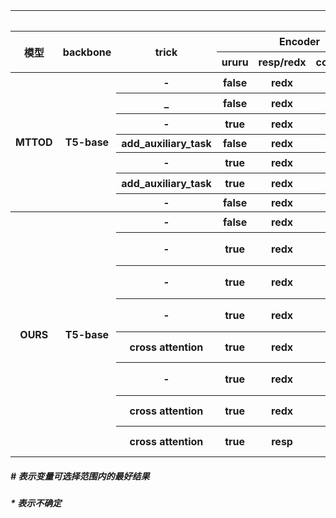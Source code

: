 <table style="text-align:center">
    <tr>
        <th colspan="14">TOD 实验结果</th>
    </tr>
    <tr>
        <th rowspan="2">模型</th>
        <th rowspan="2">backbone</th>
        <th rowspan="2">trick</th>
        <th colspan="3">Encoder</th>
        <th colspan="1">Decoder(Predict)</th>
        <th colspan="2">实验设置</th>
        <th colspan="4">得分</th>
        <th rowspan="2">目录</th>
    </tr>
    <tr>
        <th>ururu</th>
        <th>resp/redx</th>
        <th>context_size</th>
        <th>use_truth_db</th>
        <th>显卡</th>
        <th>epoch</th>
        <th>Inform</th>
        <th>Success</th>
        <th>Bleu</th>
        <th>Score</th>
    </tr>
    <tr>
    	<th rowspan="7">MTTOD</th>
        <th rowspan="7">T5-base</th>
        <th>-</th>
        <th>false</th>
        <th>redx</th>
        <th>-1*</th>
        <th>false*</th>
        <th>2080Ti</th>
        <th>10</th>
        <th>91.10</th>
        <th>82.70</th>
        <th>18.54</th>
        <th>105.44</th>
        <th>四卡/home/jhr/MTTOD-main/model_path</th>
    </tr>
    <tr>
        <th>_</th>
        <th>false</th>
        <th>redx</th>
        <th>-1*</th>
        <th>true*</th>
        <th>2080Ti</th>
        <th>10</th>
        <th>92.70</th>
        <th>84.40</th>
        <th>18.65</th>
        <th>107.20</th>
        <th>四卡/home/jhr/MTTOD-main/model_path</th>
    </tr>
    <tr>
        <th>-</th>
        <th>true</th>
        <th>redx</th>
        <th>2</th>
        <th>true*</th>
        <th>2080Ti</th>
        <th>10</th>
        <th>52.60</th>
        <th>47.30</th>
        <th>18.61</th>
        <th>68.56</th>
        <th>四卡/home/jhr/MTTOD-main/ururur_output_dir</th>
    </tr>
    <tr>
        <th>add_auxiliary_task</th>
        <th>false</th>
        <th>redx</th>
        <th>-1</th>
        <th>false</th>
        <th>Titan</th>
        <th>9</th>
        <th>89.90</th>
        <th>81.20</th>
        <th>18.66</th>
        <th>104.21</th>
        <th>Titan/home/jhr/MTTOD-main/output_dir</th>
    </tr>
    <tr>
        <th>-</th>
        <th>true</th>
        <th>redx</th>
        <th>-1</th>
        <th>false</th>
        <th>2080Ti</th>
        <th>10</th>
        <th>91.90</th>
        <th>83.50</th>
        <th>17.66</th>
        <th>105.36</th>
        <th>四卡/home/jhr/MTTOD-main/ururur_all_dir</th>
    </tr>
    <tr>
        <th>add_auxiliary_task</th>
        <th>true</th>
        <th>redx</th>
        <th>-1</th>
        <th>false#</th>
        <th>2080Ti</th>
        <th>10</th>
        <th>91.10</th>
        <th>80.70</th>
        <th>17.64</th>
        <th>103.54</th>
        <th>四卡/home/jhr/MTTOD-main/ururur_all_add_dir</th>
    </tr>
    <tr>
        <th>-</th>
        <th>false</th>
        <th>redx</th>
        <th>-1</th>
        <th></th>
        <th>Titan</th>
        <th></th>
        <th></th>
        <th></th>
        <th></th>
        <th></th>
        <th>Titan/home/jhr/MTTOD-main/noadd_output_dir</th>
    </tr>
    <tr>
    	<th rowspan="8">OURS</th>
        <th rowspan="8">T5-base</th>
        <th>-</th>
        <th>false</th>
        <th>redx</th>
        <th>4</th>
        <th>true</th>
        <th>2080Ti</th>
        <th>7</th>
        <th>91.50</th>
        <th>81.30</th>
        <th>19.69</th>
        <th>106.09</th>
        <th>四卡/home/jhr/share_encoder/MTTOD-main/output_dir</th>
    </tr>
    <tr>
        <th>-</th>
        <th>true</th>
        <th>redx</th>
        <th>4</th>
        <th>true</th>
        <th>2080Ti</th>
        <th>7</th>
        <th>94.10</th>
        <th>84.50</th>
        <th>19.56</th>
        <th>108.86</th>
        <th>四卡/home/jhr/share_encoder/MTTOD-main/ururu_output</th>
    </tr>
    <tr>
        <th>-</th>
        <th>true</th>
        <th>redx</th>
        <th>4</th>
        <th>true</th>
        <th>2080Ti</th>
        <th>7</th>
        <th>94.10</th>
        <th>84.50</th>
        <th>19.56</th>
        <th>108.86</th>
        <th>四卡/home/jhr/share_encoder/MTTOD-main/again_output_dir</th>
    </tr>
    <tr>
        <th>-</th>
        <th>true</th>
        <th>redx</th>
        <th>2</th>
        <th>true</th>
        <th>2080Ti</th>
        <th>10</th>
        <th>93.80</th>
        <th>84.50</th>
        <th>18.70</th>
        <th>107.85</th>
        <th>四卡/home/jhr/share_encoder/MTTOD-main/ururu_context_size_2_output</th>
    </tr>
    <tr>
        <th>cross attention</th>
        <th>true</th>
        <th>redx</th>
        <th>2</th>
        <th>true</th>
        <th>Titan</th>
        <th>10</th>
        <th>92.70</th>
        <th>83.70</th>
        <th>18.29</th>
        <th>106.49</th>
        <th>Titan/home/jhr/share_encoder_cross_attention/MTTOD-main/ws2_ururu_output</th>
    </tr>
    <tr>
        <th>-</th>
        <th>true</th>
        <th>redx</th>
        <th>5</th>
        <th>true</th>
        <th>2080Ti</th>
        <th>6</th>
        <th>92.80</th>
        <th>83.80</th>
        <th>19.13</th>
        <th>107.43</th>
        <th>四卡/home/jhr/share_encoder/MTTOD-main/ws5_output_dir</th>
    </tr>
    <tr>
        <th>cross attention</th>
        <th>true</th>
        <th>redx</th>
        <th>4</th>
        <th>true</th>
        <th>Titan</th>
        <th>9</th>
        <th>93.10</th>
        <th>85.00</th>
        <th>18.29</th>
        <th>107.34</th>
        <th>Titan/home/jhr/share_encoder_cross_attention/MTTOD-main/ururu_output</th>
    </tr>
    <tr>
        <th>cross attention</th>
        <th>true</th>
        <th>resp</th>
        <th>4</th>
        <th>true</th>
        <th>Titan</th>
        <th>10</th>
        <th>89.30</th>
        <th>81.30</th>
        <th>17.98</th>
        <th>103.28</th>
        <th>Titan/home/jhr/share_encoder_cross_attention/MTTOD-main/resp_ururu_output</th>
    </tr>
</table>


##### # 表示变量可选择范围内的最好结果

##### * 表示不确定

